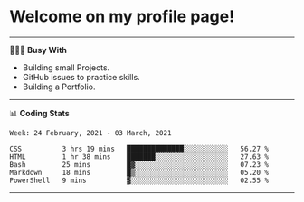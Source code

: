 # Welcome on my profile page!
<!-- print(("dralla"[::-1]+"s").capitalize()) -->

---
👨🏻‍💻 **Busy With**
* Building small Projects.
* GitHub issues to practice skills.
* Building a Portfolio.

---
📊 **Coding Stats**
<!--START_SECTION:waka-->
```text
Week: 24 February, 2021 - 03 March, 2021

CSS          3 hrs 19 mins   ██████████████░░░░░░░░░░░   56.27 % 
HTML         1 hr 38 mins    ███████░░░░░░░░░░░░░░░░░░   27.63 % 
Bash         25 mins         █▓░░░░░░░░░░░░░░░░░░░░░░░   07.23 % 
Markdown     18 mins         █▒░░░░░░░░░░░░░░░░░░░░░░░   05.20 % 
PowerShell   9 mins          ▓░░░░░░░░░░░░░░░░░░░░░░░░   02.55 % 
```
<!--END_SECTION:waka-->

---
